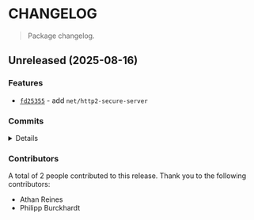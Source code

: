 # CHANGELOG

> Package changelog.

<section class="release" id="unreleased">

## Unreleased (2025-08-16)

<section class="features">

### Features

-   [`fd25355`](https://github.com/stdlib-js/stdlib/commit/fd253551235716d6732acc99ca9dfe6363bd577d) - add `net/http2-secure-server`

</section>

<!-- /.features -->

<section class="commits">

### Commits

<details>

-   [`02911b0`](https://github.com/stdlib-js/stdlib/commit/02911b0457750185f9b83c04e8e964ee5440d91e) - **docs:** fix typo _(by Philipp Burckhardt)_
-   [`6bb94b5`](https://github.com/stdlib-js/stdlib/commit/6bb94b5e2b1b81704a18e8b8ba6ed2bcccce4c23) - **docs:** add note _(by Athan Reines)_
-   [`9f3732f`](https://github.com/stdlib-js/stdlib/commit/9f3732f2587d7e0f4ad16589ca5900b0cf20bbc0) - **docs:** fix examples _(by Athan Reines)_
-   [`1f08a8b`](https://github.com/stdlib-js/stdlib/commit/1f08a8b3c6f9c39c316380b1c059ddac187d004c) - **docs:** fix examples _(by Athan Reines)_
-   [`4eb8f54`](https://github.com/stdlib-js/stdlib/commit/4eb8f54376072921b0c76058dd239341a205acbc) - **test:** fix option name _(by Athan Reines)_
-   [`fd25355`](https://github.com/stdlib-js/stdlib/commit/fd253551235716d6732acc99ca9dfe6363bd577d) - **feat:** add `net/http2-secure-server` _(by Athan Reines)_

</details>

</section>

<!-- /.commits -->

<section class="contributors">

### Contributors

A total of 2 people contributed to this release. Thank you to the following contributors:

-   Athan Reines
-   Philipp Burckhardt

</section>

<!-- /.contributors -->

</section>

<!-- /.release -->

